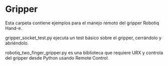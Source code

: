 # Gripper
Esta carpeta contiene ejemplos para el manejo remoto del gripper Robotiq Hand-e.

gripper_socket_test.py ejecuta un test básico sobre el gripper, cerrándolo y abriéndolo.

robotiq_two_finger_gripper.py es una biblioteca que requiere URX y controla del gripper desde Python usando Remote Control.